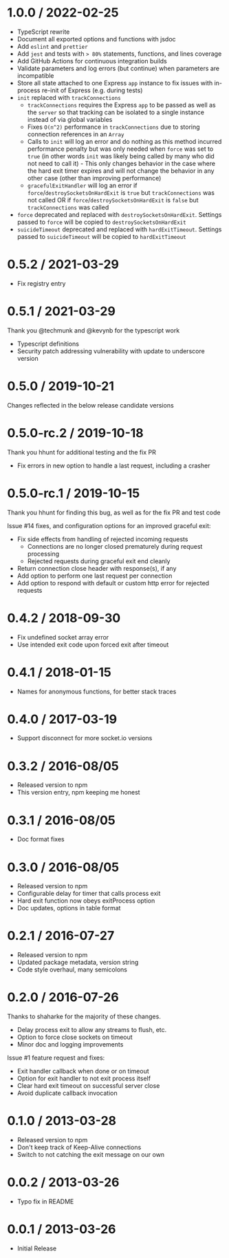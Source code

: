 # 1.0.0 / 2022-02-25

- TypeScript rewrite
- Document all exported options and functions with jsdoc
- Add `eslint` and `prettier`
- Add `jest` and tests with `> 80%` statements, functions, and lines coverage
- Add GitHub Actions for continuous integration builds
- Validate parameters and log errors (but continue) when parameters are incompatible
- Store all state attached to one Express `app` instance to fix issues with in-process re-init of Express (e.g. during tests)
- `init` replaced with `trackConnections`
  - `trackConnections` requires the Express `app` to be passed as well as the `server` so that tracking can be isolated to a single instance instead of via global variables
  - Fixes `O(n^2)` performance in `trackConnections` due to storing connection references in an `Array`
  - Calls to `init` will log an error and do nothing as this method incurred performance penalty but was only needed when `force` was set to `true` (in other words `init` was likely being called by many who did not need to call it) - This only changes behavior in the case where the hard exit timer expires and will not change the behavior in any other case (other than improving performance)
  - `gracefulExitHandler` will log an error if `force`/`destroySocketsOnHardExit` is `true` but `trackConnections` was not called OR if `force`/`destroySocketsOnHardExit` is `false` but `trackConnections` was called
- `force` deprecated and replaced with `destroySocketsOnHardExit`. Settings passed to `force` will be copied to `destroySocketsOnHardExit`
- `suicideTimeout` deprecated and replaced with `hardExitTimeout`. Settings passed to `suicideTimeout` will be copied to `hardExitTimeout`

# 0.5.2 / 2021-03-29

- Fix registry entry

# 0.5.1 / 2021-03-29

Thank you @techmunk and @kevynb for the typescript work

- Typescript definitions
- Security patch addressing vulnerability with update to underscore version

# 0.5.0 / 2019-10-21

Changes reflected in the below release candidate versions

# 0.5.0-rc.2 / 2019-10-18

Thank you hhunt for additional testing and the fix PR

- Fix errors in new option to handle a last request, including a crasher

# 0.5.0-rc.1 / 2019-10-15

Thank you hhunt for finding this bug, as well as for the fix PR and test code

Issue #14 fixes, and configuration options for an improved graceful exit:

- Fix side effects from handling of rejected incoming requests
  - Connections are no longer closed prematurely during request processing
  - Rejected requests during graceful exit end cleanly
- Return connection close header with response(s), if any
- Add option to perform one last request per connection
- Add option to respond with default or custom http error for rejected requests

# 0.4.2 / 2018-09-30

- Fix undefined socket array error
- Use intended exit code upon forced exit after timeout

# 0.4.1 / 2018-01-15

- Names for anonymous functions, for better stack traces

# 0.4.0 / 2017-03-19

- Support disconnect for more socket.io versions

# 0.3.2 / 2016-08/05

- Released version to npm
- This version entry, npm keeping me honest

# 0.3.1 / 2016-08/05

- Doc format fixes

# 0.3.0 / 2016-08/05

- Released version to npm
- Configurable delay for timer that calls process exit
- Hard exit function now obeys exitProcess option
- Doc updates, options in table format

# 0.2.1 / 2016-07-27

- Released version to npm
- Updated package metadata, version string
- Code style overhaul, many semicolons

# 0.2.0 / 2016-07-26

Thanks to shaharke for the majority of these changes.

- Delay process exit to allow any streams to flush, etc.
- Option to force close sockets on timeout
- Minor doc and logging improvements

Issue #1 feature request and fixes:

- Exit handler callback when done or on timeout
- Option for exit handler to not exit process itself
- Clear hard exit timeout on successful server close
- Avoid duplicate callback invocation

# 0.1.0 / 2013-03-28

- Released version to npm
- Don't keep track of Keep-Alive connections
- Switch to not catching the exit message on our own

# 0.0.2 / 2013-03-26

- Typo fix in README

# 0.0.1 / 2013-03-26

- Initial Release
